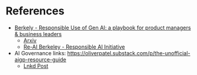 # References

- [Berkely - Responsible Use of Gen AI: a playbook for product managers & business leaders](https://re-ai.berkeley.edu/sites/default/files/responsible_use_of_generative_ai_uc_berkeley_2025.pdf)
  - [Arxiv](https://arxiv.org/abs/2501.16531)
  - [Re-AI Berkeley - Responsible AI Initiative](https://re-ai.berkeley.edu/)
- AI Governance links: https://oliverpatel.substack.com/p/the-unofficial-aigp-resource-guide
  - [Lnkd Post](https://www.linkedin.com/posts/oliver-patel_the-unofficial-aigp-resource-guide-top-100-activity-7297960170968473600-2w1U?utm_source=share&utm_medium=member_desktop&rcm=ACoAABY4zkYBTs23buQ5AEQ-XagrOSQPiyJTUNs)

